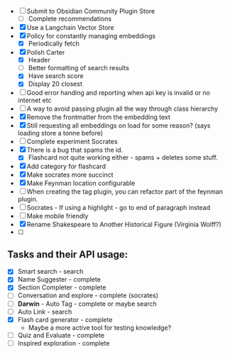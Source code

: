 - [ ] Submit to Obsidian Community Plugin Store
  - [ ] Complete recommendations
- [x] Use a Langchain Vector Store
- [x] Policy for constantly managing embeddings
  - [x] Periodically fetch
- [x] Polish Carter
  - [x] Header
  - [ ] Better formatting of search results
  - [x] Have search score
  - [x] Display 20 closest
- [ ] Good error handing and reporting when api key is invalid or no internet etc
- [ ] A way to avoid passing plugin all the way through class hierarchy
- [x] Remove the frontmatter from the embedding text
- [x] Still requesting all embeddings on load for some reason? (says loading store a tonne before)
- [ ] Complete experiment Socrates
- [x] There is a bug that spams the id.
  - [x] Flashcard not quite working either - spams + deletes some stuff.
- [x] Add category for flashcard
- [x] Make socrates more succinct
- [x] Make Feynman location configurable
- [ ] When creating the tag plugin, you can refactor part of the feynman plugin.
- [ ] Socrates - If using a highlight - go to end of paragraph instead
- [ ] Make mobile friendly
- [x] Rename Shakespeare to Another Historical Figure (Virginia Wolff?)
- [ ] 

## Tasks and their API usage:

- [x] Smart search - search
- [x] Name Suggester - complete
- [x] Section Completer - complete
- [ ] Conversation and explore - complete (socrates)
- [ ] **Darwin** - Auto Tag - complete or maybe search
- [ ] Auto Link - search
- [x] Flash card generator - complete
  - Maybe a more active tool for testing knowledge?
- [ ] Quiz and Evaluate - complete
- [ ] Inspired exploration - complete
